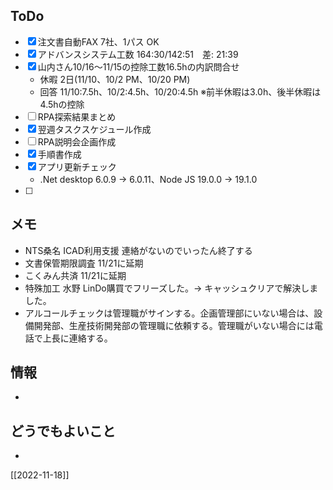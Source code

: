 ## ToDo
- [x] 注文書自動FAX 7社、1パス OK
- [x] アドバンスシステム工数 164:30/142:51　差: 21:39
- [x] 山内さん10/16～11/15の控除工数16.5hの内訳問合せ
	- 休暇 2日(11/10、10/2 PM、10/20 PM)
	- 回答 11/10:7.5h、10/2:4.5h、10/20:4.5h ※前半休暇は3.0h、後半休暇は4.5hの控除
- [ ] RPA探索結果まとめ
- [x] 翌週タスクスケジュール作成
- [ ] RPA説明会企画作成
- [x] 手順書作成
- [x] アプリ更新チェック
	- .Net desktop 6.0.9 → 6.0.11、Node JS 19.0.0 → 19.1.0
- [ ] 


## メモ
- NTS桑名 ICAD利用支援 連絡がないのでいったん終了する
- 文書保管期限調査 11/21に延期
- こくみん共済 11/21に延期
- 特殊加工 水野 LinDo購買でフリーズした。→ キャッシュクリアで解決しました。
- アルコールチェックは管理職がサインする。企画管理部にいない場合は、設備開発部、生産技術開発部の管理職に依頼する。管理職がいない場合には電話で上長に連絡する。


## 情報
- 


## どうでもよいこと
- 


[[2022-11-18]]


